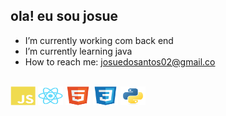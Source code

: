 ## ola! eu sou josue 
-  I’m currently working com back end
-  I’m currently learning java
-  How to reach me: josuedosantos02@gmail.co
<div style="display: inline_block"><br>
  <img align="center" alt="josu-Js" height="30" width="40" src="https://raw.githubusercontent.com/devicons/devicon/master/icons/javascript/javascript-plain.svg">
 
  <img align="center" alt="josu-React" height="30" width="40" src="https://raw.githubusercontent.com/devicons/devicon/master/icons/react/react-original.svg">
  <img align="center" alt="josu-HTML" height="30" width="40" src="https://raw.githubusercontent.com/devicons/devicon/master/icons/html5/html5-original.svg">
  <img align="center" alt="josu-CSS" height="30" width="40" src="https://raw.githubusercontent.com/devicons/devicon/master/icons/css3/css3-original.svg">
  <img align="center" alt="josu-Python" height="30" width="40" src="https://raw.githubusercontent.com/devicons/devicon/master/icons/python/python-original.svg">
 
</div>
